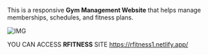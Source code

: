 This is a responsive **Gym Management Website** that helps manage memberships, schedules, and fitness plans.

![IMG](https://github.com/user-attachments/assets/6504590c-74c5-4d6b-9e0e-daa3ed555250)

YOU CAN ACCESS **RFITNESS** SITE
https://rfitness1.netlify.app/
